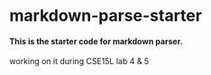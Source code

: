 # markdown-parse-starter

#### This is the starter code for markdown parser. 

working on it during CSE15L lab 4 & 5
